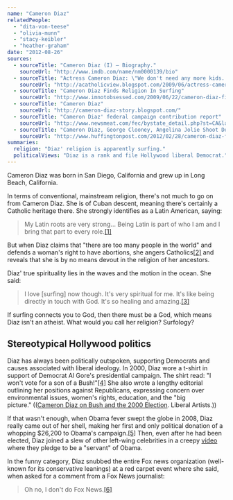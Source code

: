 ```yaml
---
name: "Cameron Diaz"
relatedPeople:
  - "dita-von-teese"
  - "olivia-munn"
  - "stacy-keibler"
  - "heather-graham"
date: "2012-08-26"
sources:
  - sourceTitle: "Cameron Diaz (I) – Biography."
    sourceUrl: "http://www.imdb.com/name/nm0000139/bio"
  - sourceTitle: "Actress Cameron Diaz: \"We don't need any more kids. We have plenty of people on this planet.\""
    sourceUrl: "http://acatholicview.blogspot.com/2009/06/actress-cameron-diaz-we-dont-need-any.html"
  - sourceTitle: "Cameron Diaz Finds Religion In Surfing"
    sourceUrl: "http://www.imnotobsessed.com/2009/06/22/cameron-diaz-finds-religion-in-surfing/"
  - sourceTitle: "Cameron Diaz"
    sourceUrl: "http://cameron-diaz-story.blogspot.com/"
  - sourceTitle: "Cameron Diaz' federal campaign contribution report"
    sourceUrl: "http://www.newsmeat.com/fec/bystate_detail.php?st=CA&last=Diaz&first=Cameron"
  - sourceTitle: "Cameron Diaz, George Clooney, Angelina Jolie Shoot Down Fox News' Jesse Watters At Oscars"
    sourceUrl: "http://www.huffingtonpost.com/2012/02/28/cameron-diaz-fox-news-george-clooney-angelina-jolie_n_1307330.html"
summaries:
  religion: "Diaz' religion is apparently surfing."
  politicalViews: "Diaz is a rank and file Hollywood liberal Democrat."
---
```


Cameron Diaz was born in San Diego, California and grew up in Long Beach, California.

In terms of conventional, mainstream religion, there's not much to go on from Cameron Diaz. She is of Cuban descent, meaning there's certainly a Catholic heritage there. She strongly identifies as a Latin American, saying:

>My Latin roots are very strong… Being Latin is part of who I am and I bring that part to every role.<a class="source-citation" href="#http%3A%2F%2Fwww.imdb.com%2Fname%2Fnm0000139%2Fbio" title="Cameron Diaz (I) – Biography.">[1]</a>

But when Diaz claims that "there are too many people in the world" and defends a woman's right to have abortions, she angers Catholics<a class="source-citation" href="#http%3A%2F%2Facatholicview.blogspot.com%2F2009%2F06%2Factress-cameron-diaz-we-dont-need-any.html" title="Actress Cameron Diaz: &quot;We don&apos;t need any more kids. We have plenty of people on this planet.&quot;">[2]</a> and reveals that she is by no means devout in the religion of her ancestors.

Diaz' true spirituality lies in the waves and the motion in the ocean. She said:

>I love [surfing] now though. It's very spiritual for me. It's like being directly in touch with God. It's so healing and amazing.<a class="source-citation" href="#http%3A%2F%2Fwww.imnotobsessed.com%2F2009%2F06%2F22%2Fcameron-diaz-finds-religion-in-surfing%2F" title="Cameron Diaz Finds Religion In Surfing">[3]</a>

If surfing connects you to God, then there must be a God, which means Diaz isn't an atheist. What would you call her religion? Surfology?

## Stereotypical Hollywood politics

Diaz has always been politically outspoken, supporting Democrats and causes associated with liberal ideology. In 2000, Diaz wore a t-shirt in support of Democrat Al Gore's presidential campaign. The shirt read: "I won't vote for a son of a Bush!"<a class="source-citation" href="#http%3A%2F%2Fcameron-diaz-story.blogspot.com%2F" title="Cameron Diaz">[4]</a> She also wrote a lengthy editorial outlining her positions against Republicans, expressing concern over environmental issues, women's rights, education, and the "big picture." (([Cameron Diaz on Bush and the 2000 Election](http://www.liberalartists.com/cgi-bin/index.cgi?action=viewnews&id=52). Liberal Artists.))

If that wasn't enough, when Obama fever swept the globe in 2008, Diaz really came out of her shell, making her first and only political donation of a whopping $26,200 to Obama's campaign.<a class="source-citation" href="#http%3A%2F%2Fwww.newsmeat.com%2Ffec%2Fbystate_detail.php%3Fst%3DCA%26last%3DDiaz%26first%3DCameron" title="Cameron Diaz&apos; federal campaign contribution report">[5]</a> Then, even after he had been elected, Diaz joined a slew of other left-wing celebrities in a creepy [video](http://latimesblogs.latimes.com/entertainmentnewsbuzz/2009/01/video-cameron-d.html) where they pledge to be a "servant" of Obama.

In the funny category, Diaz snubbed the entire Fox news organization (well-known for its conservative leanings) at a red carpet event where she said, when asked for a comment from a Fox News journalist:

>Oh no, I don't do Fox News.<a class="source-citation" href="#http%3A%2F%2Fwww.huffingtonpost.com%2F2012%2F02%2F28%2Fcameron-diaz-fox-news-george-clooney-angelina-jolie_n_1307330.html" title="Cameron Diaz, George Clooney, Angelina Jolie Shoot Down Fox News&apos; Jesse Watters At Oscars">[6]</a>